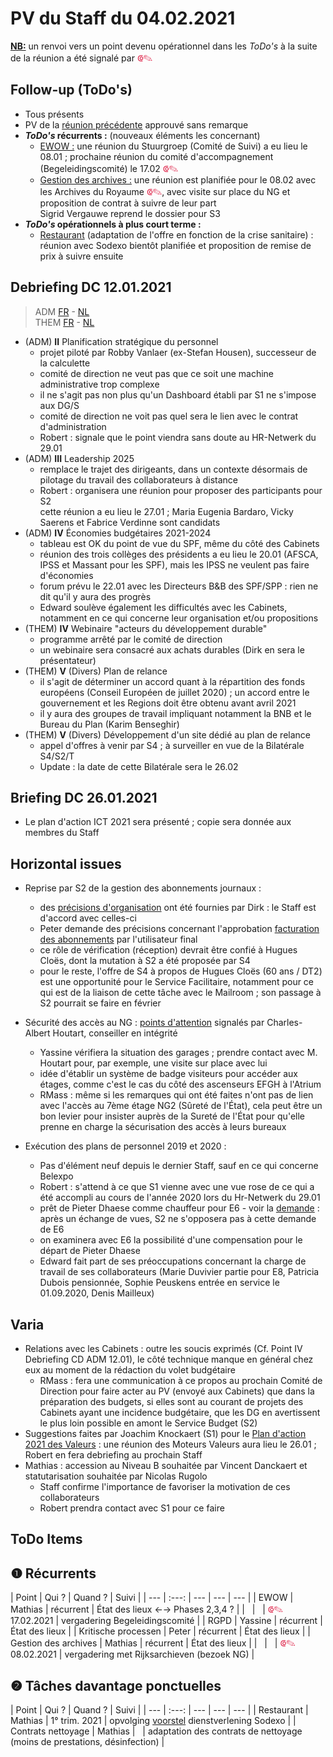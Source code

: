 <link rel="stylesheet" href="https://newdevprojects.github.io/S2/S2.css">
<link rel="stylesheet" href="S2.css">

# PV du Staff du 04.02.2021

<u><b>NB:</b></u> un renvoi vers un point devenu opérationnel dans les *ToDo's* à la suite de la réunion a été signalé par <font color="crimson" size="3px">&#10179;&#9998;</font>

## Follow-up (ToDo's)

* Tous présents
* PV de la [réunion précédente](https://newdevprojects.github.io/S2/Staff_20210121/20210121_Staff_PV.html) approuvé sans remarque
* <b>*ToDo's* récurrents :</b> (nouveaux éléments les concernant)  
    * <u>EWOW :</u> une réunion du Stuurgroep (Comité de Suivi) a eu lieu le 08.01 ; prochaine réunion du comité d'accompagnement (Begeleidingscomité) le 17.02 <font color="crimson" size="3px">&#10179;&#9998;</font>
    * <u>Gestion des archives :</u> une réunion est planifiée pour le 08.02 avec les Archives du Royaume <font color="crimson" size="3px">&#10179;&#9998;</font>, avec visite sur place du NG et proposition de contrat à suivre de leur part<br>Sigrid Vergauwe reprend le dossier pour S3
* <b>*ToDo's* opérationnels à plus court terme :</b>
    * <u>Restaurant</u> (adaptation de l'offre en fonction de la crise sanitaire) : réunion avec Sodexo bientôt planifiée et proposition de remise de prix à suivre ensuite

## Debriefing DC 12.01.2021

> ADM [FR](https://newdevprojects.github.io/S2/Staff/20210112_Adm_FR.pdf) - [NL](https://newdevprojects.github.io/S2/Staff/20210112_Adm_NL.pdf)<br>THEM [FR](https://newdevprojects.github.io/S2/Staff/20210112_Them_FR.pdf) - [NL](https://newdevprojects.github.io/S2/Staff/20210112_Them_NL.pdf)

* (ADM) <b>II</b> Planification stratégique du personnel
    * projet piloté par Robby Vanlaer (ex-Stefan Housen), successeur de la calculette
    * comité de direction ne veut pas que ce soit une machine administrative trop complexe
    * il ne s'agit pas non plus qu'un Dashboard établi par S1 ne s'impose aux DG/S
    * comité de direction ne voit pas quel sera le lien avec le contrat d'administration
    * Robert : signale que le point viendra sans doute au HR-Netwerk du 29.01
* (ADM) <b>III</b> Leadership 2025
    * remplace le trajet des dirigeants, dans un contexte désormais de pilotage du travail des collaborateurs à distance
    * Robert : organisera une réunion pour proposer des participants pour S2<br>cette réunion a eu lieu le 27.01 ; Maria Eugenia Bardaro, Vicky Saerens et Fabrice Verdinne sont candidats
* (ADM) <b>IV</b> &Eacute;conomies budgétaires 2021-2024
    * tableau est OK du point de vue du SPF, même du côté des Cabinets
    * réunion des trois collèges des présidents a eu lieu le 20.01 (AFSCA, IPSS et Massant pour les SPF), mais les IPSS ne veulent pas faire d'économies
    * forum prévu le 22.01 avec les Directeurs B&B des SPF/SPP : rien ne dit qu'il y aura des progrès
    * Edward soulève également les difficultés avec les Cabinets, notamment en ce qui concerne leur organisation et/ou propositions
* (THEM) <b>IV</b> Webinaire "acteurs du développement durable"
    * programme arrêté par le comité de direction
    * un webinaire sera consacré aux achats durables (Dirk en sera le présentateur)
* (THEM) <b>V</b> (Divers) Plan de relance
    * il s'agit de déterminer un accord quant à la répartition des fonds européens (Conseil Européen de juillet 2020) ; un accord entre le gouvernement et les Regions doit être obtenu avant avril 2021
    * il y aura des groupes de travail impliquant notamment la BNB et le Bureau du Plan (Karim Benseghir)
* (THEM) <b>V</b> (Divers) Développement d'un site dédié au plan de relance
    * appel d'offres à venir par S4 ; à surveiller en vue de la Bilatérale S4/S2/T
    * Update : la date de cette Bilatérale sera le 26.02

## Briefing DC 26.01.2021

* Le plan d'action ICT 2021 sera présenté ; copie sera donnée aux membres du Staff

## Horizontal issues

* Reprise par S2 de la gestion des abonnements journaux :
    * des [précisions d'organisation](20210120_Input_Dirk_Kranten.md) ont été fournies par Dirk : le Staff est d'accord avec celles-ci
    * Peter demande des précisions concernant l'approbation [facturation des abonnements](Facturatie_abonnementen_2021.pdf) par l'utilisateur final
    * ce rôle de vérification (réception) devrait être confié à Hugues Cloës, dont la mutation à S2 a été proposée par S4
    * pour le reste, l'offre de S4 à propos de Hugues Cloës (60 ans / DT2) est une opportunité pour le Service Facilitaire, notamment pour ce qui est de la liaison de cette tâche avec le Mailroom ; son passage à S2 pourrait se faire en février

* Sécurité des accès au NG : [points d'attention](20210118_Securite_acces_NG.pdf) signalés par Charles-Albert Houtart, conseiller en intégrité
    * Yassine vérifiera la situation des garages ; prendre contact avec M. Houtart pour, par exemple, une visite sur place avec lui
    * idée d'établir un système de badge visiteurs pour accéder aux étages, comme c'est le cas du côté des ascenseurs EFGH à l'Atrium
    * RMass : même si les remarques qui ont été faites n'ont pas de lien avec l'accès au 7ème étage NG2 (Sûreté de l'&Eacute;tat), cela peut être un bon levier pour insister auprès de la Sureté de l'&Eacute;tat pour qu'elle prenne en charge la sécurisation des accès à leurs bureaux

* Exécution des plans de personnel 2019 et 2020 :
    * Pas d'élément neuf depuis le dernier Staff, sauf en ce qui concerne Belexpo
    * Robert : s'attend à ce que S1 vienne avec une vue rose de ce qui a été accompli au cours de l'année 2020 lors du Hr-Netwerk du 29.01
    * prêt de Pieter Dhaese comme chauffeur pour E6 - voir la [demande](20210113_Pret_Dhaese_E6.pdf) : après un échange de vues, S2 ne s'opposera pas à cette demande de E6
    * on examinera avec E6 la possibilité d'une compensation pour le départ de Pieter Dhaese
    * Edward fait part de ses préoccupations concernant la charge de travail de ses collaborateurs (Marie Duvivier partie pour E8, Patricia Dubois pensionnée, Sophie Peuskens entrée en service le 01.09.2020, Denis Mailleux)

## Varia

* Relations avec les Cabinets : outre les soucis exprimés (Cf. Point IV Debriefing CD ADM 12.01), le côté technique manque en général chez eux au moment de la rédaction du volet budgétaire
    * RMass : fera une communication à ce propos au prochain Comité de Direction pour faire acter au PV (envoyé aux Cabinets) que dans la préparation des budgets, si elles sont au courant de projets des Cabinets ayant une incidence budgétaire, que les DG en avertissent le plus loin possible en amont le Service Budget (S2)
* Suggestions faites par Joachim Knockaert (S1) pour le [Plan d'action 2021 des Valeurs](Voorstel_Waardenactieplan_2021.pdf) : une réunion des Moteurs Valeurs aura lieu le 26.01 ; Robert en fera debriefing au prochain Staff
* Mathias : accession au Niveau B souhaitée par Vincent Danckaert et statutarisation souhaitée par Nicolas Rugolo
    * Staff confirme l'importance de favoriser la motivation de ces collaborateurs
    * Robert prendra contact avec S1 pour ce faire

## ToDo Items

## &#10102; Récurrents

| Point | Qui ? | Quand ? | Suivi |
| --- | :---: | --- | --- | --- |
| EWOW | Mathias | récurrent | &Eacute;tat des lieux &#8592;&#8594; Phases 2,3,4 ? |
| &nbsp; | &nbsp; | <font color="crimson" size="3px">&#10179;&#9998;</font> 17.02.2021 | vergadering Begeleidingscomité |
| RGPD | Yassine | récurrent | &Eacute;tat des lieux |
| Kritische processen | Peter | récurrent | &Eacute;tat des lieux |
| Gestion des archives | Mathias | récurrent | &Eacute;tat des lieux |
| &nbsp; | &nbsp; | <font color="crimson" size="3px">&#10179;&#9998;</font> 08.02.2021 | vergadering met Rijksarchieven (bezoek NG) |

## &#10103; Tâches davantage ponctuelles

| Point | Qui ? | Quand ? | Suivi |
| --- | :---: | --- | --- | --- |
| Restaurant | Mathias | 1° trim. 2021 | opvolging [voorstel](https://newdevprojects.github.io/S2/Staff_20210107/20210107_Sodexo_aangepaste_werking.pdf) dienstverlening Sodexo |
| Contrats nettoyage | Mathias | &nbsp; | adaptation des contrats de nettoyage (moins de prestations, désinfection) |


